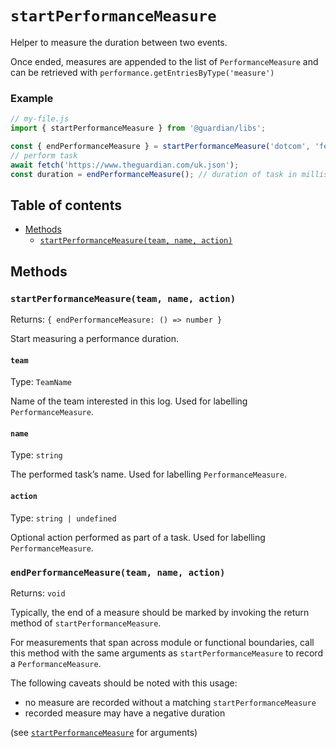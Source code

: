 # `startPerformanceMeasure`

Helper to measure the duration between two events.

Once ended, measures are appended to the list of `PerformanceMeasure` and can be
retrieved with `performance.getEntriesByType('measure')`

### Example

```js
// my-file.js
import { startPerformanceMeasure } from '@guardian/libs';

const { endPerformanceMeasure } = startPerformanceMeasure('dotcom', 'fetch');
// perform task
await fetch('https://www.theguardian.com/uk.json');
const duration = endPerformanceMeasure(); // duration of task in milliseconds
```

## Table of contents

- [Methods](#methods)
  - [`startPerformanceMeasure(team, name, action)`](#startperformancemeasureteam-name-action)

## Methods

### `startPerformanceMeasure(team, name, action)`

Returns: `{ endPerformanceMeasure: () => number }`

Start measuring a performance duration.

#### `team`

Type: `TeamName`<br>

Name of the team interested in this log.
Used for labelling `PerformanceMeasure`.

#### `name`

Type: `string`<br>

The performed task’s name.
Used for labelling `PerformanceMeasure`.

#### `action`

Type: `string | undefined`<br>

Optional action performed as part of a task.
Used for labelling `PerformanceMeasure`.

### `endPerformanceMeasure(team, name, action)`

Returns: `void`

Typically, the end of a measure should be marked by
invoking the return method of `startPerformanceMeasure`.

For measurements that span across module or functional boundaries,
call this method with the same arguments as `startPerformanceMeasure`
to record a `PerformanceMeasure`.

The following caveats should be noted with this usage:

- no measure are recorded without a matching `startPerformanceMeasure`
- recorded measure may have a negative duration

(see [`startPerformanceMeasure`](#startperformancemeasureteam-name-action) for arguments)
